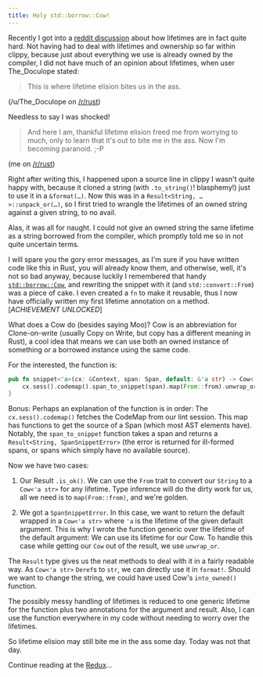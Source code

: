 ```yaml
---
title: Holy std::borrow::Cow!
---
```


Recently I got into a 
[reddit discussion](https://www.reddit.com/r/rust/comments/3cl12r/is_rust_too_complicated/csxee09?context=3) 
about how lifetimes are in fact quite hard. Not having had to deal with 
lifetimes and ownership so far within clippy, because just about 
everything we use is already owned by the compiler, I did not have much 
of an opinion about lifetimes, when user The_Doculope stated:

> This is where lifetime elision bites us in the ass.

(/u/The_Doculope on [/r/rust](https://www.reddit.com/r/rust))

Needless to say I was shocked!

> And here I am, thankful lifetime elision freed me from worrying to 
> much, only to learn that it's out to bite me in the ass. Now I'm 
> becoming paranoid. ;-P

(me on [/r/rust](https://www.reddit.com/r/rust))

Right after writing this, I happened upon a source line in clippy I 
wasn't quite happy with, because it cloned a string (with 
`.to_string()`! blasphemy!) just to use it in a `&format(…)`. Now this 
was in a `Result<String, …>::unpack_or(…)`, so I first tried to wrangle 
the lifetimes of an owned string against a given string, to no avail.

Alas, it was all for naught. I could not give an owned string the same
lifetime as a string borrowed from the compiler, which promptly told me
so in not quite uncertain terms.

I will spare you the gory error messages, as I'm sure if you have 
written code like this in Rust, you will already know them, and 
otherwise, well, it's not so bad anyway, because luckily I remembered 
that handy 
[`std::borrow::Cow`](http://doc.rust-lang.org/std/borrow/enum.Cow.html),
and rewriting the snippet with it (and `std::convert::From`) was a 
piece of cake. I even created a `fn` to make it reusable, thus I now 
have officially written my first lifetime annotation on a method. 
[*ACHIEVEMENT UNLOCKED*]

What does a Cow do (besides saying Moo)? Cow is an abbreviation for 
Clone-on-write (usually Copy on Write, but copy has a different meaning
in Rust), a cool idea that means we can use both an owned instance
of something or a borrowed instance using the same code.

For the interested, the function is:

```Rust
pub fn snippet<'a>(cx: &Context, span: Span, default: &'a str) -> Cow<'a, str> {
    cx.sess().codemap().span_to_snippet(span).map(From::from).unwrap_or(Cow::Borrowed(default))
}
```

Bonus: Perhaps an explanation of the function is in order: The 
`cx.sess().codemap()` fetches the CodeMap from our lint session. This
map has functions to get the source of a Span (which most AST elements
have). Notably, the `span_to_snippet` function takes a span and returns
a `Result<String, SpanSnippetError>` (the error is returned for 
ill-formed spans, or spans which simply have no available source).

Now we have two cases:

1. Our Result `.is_ok()`. We can use the `From` trait to convert our
`String` to a `Cow<'a str>` for any lifetime. Type inference will do
the dirty work for us, all we need is to `map(From::from)`, and we're
golden.

2. We got a `SpanSnippetError`. In this case, we want to return the
default wrapped in a `Cow<'a str>` where `'a` is the lifetime of the
given default argument. This is why I wrote the function generic over
the lifetime of the default argument: We can use its lifetime for our
Cow. To handle this case while getting our `Cow` out of the result, we
use `unwrap_or`.

The `Result` type gives us the neat methods to deal with it in a fairly 
readable way. As `Cow<'a str>` `Deref`s to `str`, we can directly use
it in `format!`. Should we want to change the string, we could have 
used Cow's `into_owned()` function.

The possibly messy handling of lifetimes is reduced to one generic 
lifetime for the function plus two annotations for the argument and 
result. Also, I can use the function everywhere in my code without 
needing to worry over the lifetimes.

So lifetime elision may still bite me in the ass some day. Today was 
not that day.

Continue reading at the [Redux](/2015/07/10/cow-redux.html)...
